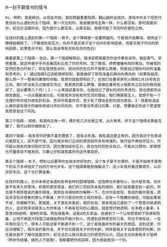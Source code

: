#一封不算情书的情书  

    Hi，咧咧，我是韩剑。从现在开始，我将跨越重重阻碍，翻山越岭去找你。游戏中的五个坦克代表目前为止遇到的五个阻碍，第一次见到你，我就像游戏主角一样，什么都没有。那时很喜欢你，却没办法跟你说，因为我什么都没有。从那天起，我便开始了寻找你的冒险之旅。

    在找你的路上遇到的第一个阻碍--房子，这个障碍是一定要跨越的。于是我开始筹钱，很快这个障碍就解除了。（不要感到有压力，你并不是买房子这个动作的影响因素，而是买房子时间的影响因素，如果我买不到，那么我会等到买到后向你告白）

    接着是第二个阻碍--告白，第一个阻碍解除后，我决定把我喜欢你这件事告诉你，鼓起勇气，拒绝套路，就这样傻乎乎的去集团彩云找了你的号码，加了微信，莽莽撞撞地向你表白。你被我的突然的告白吓到了。现在我想告诉你，我对你的告白并不是那么莽撞，而是经过很长时间的准备和思考的。1：通过阻碍1应该能够感觉到，我是做好了刚性准备后再向你表白的（如果有疑虑，那么想一下一整串的事情时间轴，我想你就能想明白了。在我们在春哥家吃火锅和1月16号告白之间，我们并没有见过面或交流过，我若真的那么莽撞，直接在春哥吃火锅那天之后加你微信就好了，没必要等几个月）；2：一上来就说喜欢你，也是经过了很长时间的考虑的。我也想和你从朋友做起，一点点跟着缘分走，可是我并没有和你交流的理由，咱们俩是陌生人，我想不到一个合理的和你成为朋友的机会。告诉你我喜欢你，至少有了理由去和你成为朋友。3：我是知道这么做的是有很大的被拒绝或讨厌的风险的，并不是没考虑过后果。只是，想要接近你这个愿望使我愿意冒这个风险。

    第三个阻碍--拒绝。和游戏主角一样，偶尔死几次也是正常，从头再来。终于这个阻碍也算是克服了，我可以和你做朋友了。

    第四个阻碍--我发现你好像不喜欢理我了，我有点失落。我知道这是正常的，因为我对于你来说只是陌生人。却不能气馁，因为我对我们之间的感觉前所未有地强烈。我开始不再给你压力，尽可能以朋友的身份和你交流。因为害怕给你压力，我也在时刻告诉自己，不能太过想你，即使想也尽量收敛不被发现，只要让你知道我喜欢你这件事就好。

    第五个阻碍--车子。想到以后要带你去丽水吃好吃的，没个车子是不方便的，于是开始用手里剩下的五万多块钱买了台四万块代步车。这个阻碍算是勉强解决了。这小车我开着还算顺手，以后买好车后，这个也打算留着。

    在找你的路上，也许未来还会遇到各种各样的困难阻碍，这阻碍也许是伤心，也许是失落，也许是不知多久的等待。但我的感觉很准，我们的三观前所未有的相同，我们就是要走到一起的。你总是不相信我说的看你很准，我现在详细地和你解释一下，也许你会发现，我说的看你很准，其实并没有你想象的那么不靠谱：并不只是对你的三观的相信，还有一个隐藏的相信，可能如果我不说，你理解不到。那就是，关于我在你面前，我的状态。我发现自己遇到了一个愿意对她透明的人，这对我来说是多么大的幸运！不再有任何的心理战，就是想对她透明。在多数人看来，A愿意对B透明，是B的幸福，而在我看来，这是A的大幸运，他遇到了一个让他愿意卸下伪装和防备，让他不再因为找借口或理由而绞尽脑汁的人。而遇到这种感觉的几率，你也不用反驳，一生中真的没几个。很多人可能这辈子都遇不到一个。这个是我喜欢你的最大的原因。说到这里，你应该理解了，我所说的看你准，并不仅仅是我关于你的判断，同样是我关于自身感受的判断。你总是说我不了解你就喜欢你，却无法否认我对我自己的感受的认识。因此无论前面有多少阻碍（除非你结婚，嫁的人不是我），我都要把你找回来，因为我就是另一个你。
